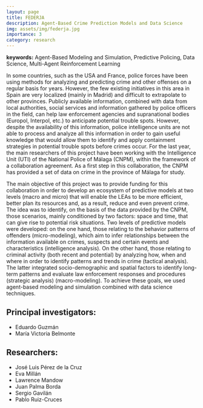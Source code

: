 ```yaml
---
layout: page
title: FEDERJA
description: Agent-Based Crime Prediction Models and Data Science
img: assets/img/federja.jpg
importance: 3
category: research
---
```


**keywords:** Agent-Based Modeling and Simulation, Predictive Policing, Data Science, Multi-Agent Reinforcement Learning

In some countries, such as the USA and France, police forces have been using methods for analyzing and predicting crime and other offenses on a regular basis for years. However, the few existing initiatives in this area in Spain are very localized (mainly in Madrid) and difficult to extrapolate to other provinces. Publicly available information, combined with data from local authorities, social services and information gathered by police officers in the field, can help law enforcement agencies and supranational bodies (Europol, Interpol, etc.) to anticipate potential trouble spots. However, despite the availability of this information, police intelligence units are not able to process and analyze all this information in order to gain useful knowledge that would allow them to identify and apply containment strategies in potential trouble spots before crimes occur. For the last year, the main researchers of this project have been working with the Intelligence Unit (UTI) of the National Police of Málaga (CNPM), within the framework of a collaboration agreement. As a first step in this collaboration, the CNPM has provided a set of data on crime in the province of Málaga for study.

The main objective of this project was to provide funding for this collaboration in order to develop an ecosystem of predictive models at two levels (macro and micro) that will enable the LEAs to be more efficient, better plan its resources and, as a result, reduce and even prevent crime. The idea was to identify, on the basis of the data provided by the CNPM, those scenarios, mainly conditioned by two factors: space and time, that can give rise to potential risk situations. Two levels of predictive models were developed: on the one hand, those relating to the behavior patterns of offenders (micro-modeling), which aim to infer relationships between the information available on crimes, suspects and certain events and characteristics (intelligence analysis). On the other hand, those relating to criminal activity (both recent and potential) by analyzing how, when and where in order to identify patterns and trends in crime (tactical analysis). The latter integrated socio-demographic and spatial factors to identify long-term patterns and evaluate law enforcement responses and procedures (strategic analysis) (macro-modeling). To achieve these goals, we used agent-based modeling and simulation combined with data science techniques.

## Principal investigators:
- Eduardo Guzmán
- María Victoria Belmonte

## Researchers:
- José Luis Pérez de la Cruz
- Eva Millán
- Lawrence Mandow
- Juan Palma Borda
- Sergio Gavilán
- Pablo Ruiz-Cruces

